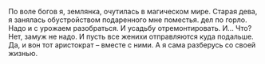<!--2025-05-09 23:00:29--><!--pdate:2025-04-21-->
По воле богов я, землянка, очутилась в магическом мире. Старая дева, я занялась обустройством подаренного мне поместья. дел по горло. Надо и с урожаем разобраться. И усадьбу отремонтировать. И… Что? Нет, замуж не надо. И пусть все женихи отправляются куда подальше. Да, и вон тот аристократ – вместе с ними. А я сама разберусь со своей жизнью.